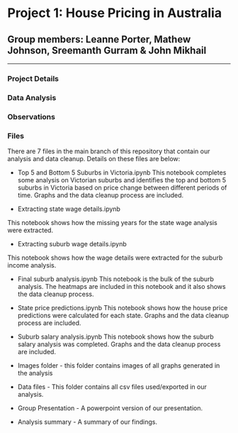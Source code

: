 # Project 1: House Pricing in Australia

## Group members: Leanne Porter, Mathew Johnson, Sreemanth Gurram & John Mikhail

---

### Project Details

### Data Analysis

### Observations


### Files
There are 7 files in the main branch of this repository that contain our analysis and data cleanup.
Details on these files are below:

* Top 5 and Bottom 5 Suburbs in Victoria.ipynb
  This notebook completes some analysis on Victorian suburbs and identifies the top and bottom 5 suburbs in Victoria based on price change between different periods of time. Graphs and the data cleanup process are included.
  
* Extracting state wage details.ipynb

This notebook shows how the missing years for the state wage analysis were extracted.
  
* Extracting suburb wage details.ipynb

This notebook shows how the wage details were extracted for the suburb income analysis.

* Final suburb analysis.ipynb
  This notebook is the bulk of the suburb analysis. The heatmaps are included in this notebook and it also shows the data cleanup process.

* State price predictions.ipynb 
  This notebook shows how the house price predictions were calculated for each state. Graphs and the data cleanup process are included.
  
* Suburb salary analysis.ipynb
  This notebook shows how the suburb salary analysis was completed. Graphs and the data cleanup process are included.
  
* Images folder - this folder contains images of all graphs generated in the analysis
* Data files - This folder contains all csv files used/exported in our analysis.
* Group Presentation - A powerpoint version of our presentation.
* Analysis summary - A summary of our findings.
 





